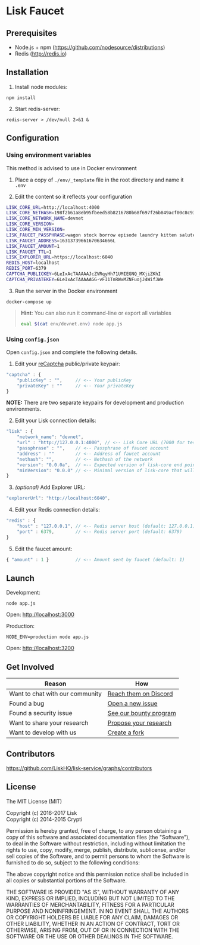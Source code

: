 # Lisk Faucet

## Prerequisites

- Node.js + npm (https://github.com/nodesource/distributions)
- Redis (http://redis.io)

## Installation

1. Install node modules:

```
npm install
```

2. Start redis-server:

```
redis-server > /dev/null 2>&1 &
```

## Configuration

### Using environment variables

This method is advised to use in Docker environment

1. Place a copy of `./env/_template` file in the root directory and name it `.env`

2. Edit the content so it reflects your configuration

```bash
LISK_CORE_URL=http://localhost:4000
LISK_CORE_NETHASH=198f2b61a8eb95fbeed58b8216780b68f697f26b849acf00c8c93bb9b24f783d
LISK_CORE_NETWORK_NAME=devnet
LISK_CORE_VERSION=
LISK_CORE_MIN_VERSION=
LISK_FAUCET_PASSPHRASE=wagon stock borrow episode laundry kitten salute link globe zero feed marble
LISK_FAUCET_ADDRESS=16313739661670634666L
LISK_FAUCET_AMOUNT=1
LISK_FAUCET_TTL=1
LISK_EXPLORER_URL=https://localhost:6040
REDIS_HOST=localhost
REDIS_PORT=6379
CAPTCHA_PUBLICKEY=6LeIxAcTAAAAAJcZVRqyHh71UMIEGNQ_MXjiZKhI
CAPTCHA_PRIVATEKEY=6LeIxAcTAAAAAGG-vFI1TnRWxMZNFuojJ4WifJWe
```

3. Run the server in the Docker environment

```
docker-compose up
```

> **Hint**: You can also run it command-line or export all variables
>
> ```bash
> eval $(cat env/devnet.env) node app.js
> ```

### Using `config.json`

Open `config.json` and complete the following details.

1. Edit your [reCaptcha](https://www.google.com/recaptcha/) public/private keypair:

  ```js
  "captcha" : {
      "publicKey" : "",     // <-- Your publicKey
      "privateKey" : ""     // <-- Your privateKey
  }
  ```

  **NOTE:** There are two separate keypairs for development and production environments.

2. Edit your Lisk connection details:

  ```js
  "lisk" : {
      "network_name": "devnet",
      "url" : "http://127.0.0.1:4000", // <-- Lisk Core URL (7000 for testnet)
      "passphrase" : "",    // <-- Passphrase of faucet account
      "address" : ""        // <-- Address of faucet account
      "nethash": "",        // <-- Nethash of the network
      "version": "0.0.0a",  // <-- Expected version of lisk-core end point
      "minVersion": "0.0.0" // <-- Minimal version of lisk-core that will be accepted
  }
  ```

3. _(optional)_ Add Explorer URL:

  ```js
  "explorerUrl": "http://localhost:6040",
  ```

4. Edit your Redis connection details:

  ```js
  "redis" : {
      "host" : "127.0.0.1", // <-- Redis server host (default: 127.0.0.1)
      "port" : 6379,        // <-- Redis server port (default: 6379)
  }
  ```

5. Edit the faucet amount:

  ```js
  { "amount" : 1 }          // <-- Amount sent by faucet (default: 1)
  ```

## 

## Launch

Development:

```
node app.js
```

Open: [http://localhost:3000](http://localhost:3000)

Production:

```
NODE_ENV=production node app.js
```

Open: [http://localhost:3200](http://localhost:3200)

## Get Involved

| Reason                          | How                                                                                            |
| ------------------------------- | ---------------------------------------------------------------------------------------------- |
| Want to chat with our community | [Reach them on Discord](https://discord.gg/lisk)                                               |
| Found a bug                     | [Open a new issue](https://github.com/LiskHQ/lisk/issues/new)                                  |
| Found a security issue          | [See our bounty program](https://blog.lisk.io/announcing-lisk-bug-bounty-program-5895bdd46ed4) |
| Want to share your research     | [Propose your research](https://research.lisk.io)                                              |
| Want to develop with us         | [Create a fork](https://github.com/LiskHQ/lisk/fork)                                           |

## Contributors

https://github.com/LiskHQ/lisk-service/graphs/contributors

## License

The MIT License (MIT)

Copyright (c) 2016-2017 Lisk  
Copyright (c) 2014-2015 Crypti

Permission is hereby granted, free of charge, to any person obtaining a copy of this software and associated documentation files (the "Software"), to deal in the Software without restriction, including without limitation the rights to use, copy, modify, merge, publish, distribute, sublicense, and/or sell copies of the Software, and to permit persons to whom the Software is furnished to do so, subject to the following conditions:

The above copyright notice and this permission notice shall be included in all copies or substantial portions of the Software.

THE SOFTWARE IS PROVIDED "AS IS", WITHOUT WARRANTY OF ANY KIND, EXPRESS OR IMPLIED, INCLUDING BUT NOT LIMITED TO THE WARRANTIES OF MERCHANTABILITY, FITNESS FOR A PARTICULAR PURPOSE AND NONINFRINGEMENT. IN NO EVENT SHALL THE AUTHORS OR COPYRIGHT HOLDERS BE LIABLE FOR ANY CLAIM, DAMAGES OR OTHER LIABILITY, WHETHER IN AN ACTION OF CONTRACT, TORT OR OTHERWISE, ARISING FROM, OUT OF OR IN CONNECTION WITH THE SOFTWARE OR THE USE OR OTHER DEALINGS IN THE SOFTWARE.
